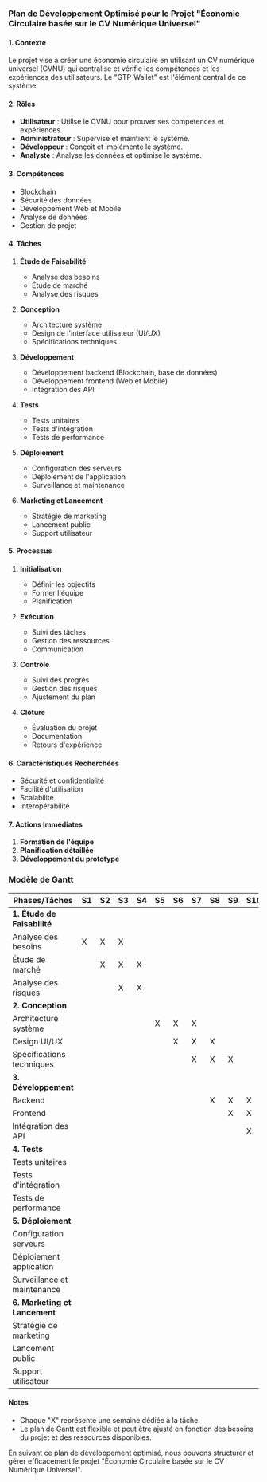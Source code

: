 ### Plan de Développement Optimisé pour le Projet "Économie Circulaire basée sur le CV Numérique Universel"

#### 1. Contexte
Le projet vise à créer une économie circulaire en utilisant un CV numérique universel (CVNU) qui centralise et vérifie les compétences et les expériences des utilisateurs. Le "GTP-Wallet" est l'élément central de ce système.

#### 2. Rôles
- **Utilisateur** : Utilise le CVNU pour prouver ses compétences et expériences.
- **Administrateur** : Supervise et maintient le système.
- **Développeur** : Conçoit et implémente le système.
- **Analyste** : Analyse les données et optimise le système.

#### 3. Compétences
- Blockchain
- Sécurité des données
- Développement Web et Mobile
- Analyse de données
- Gestion de projet

#### 4. Tâches
1. **Étude de Faisabilité**
   - Analyse des besoins
   - Étude de marché
   - Analyse des risques

2. **Conception**
   - Architecture système
   - Design de l'interface utilisateur (UI/UX)
   - Spécifications techniques

3. **Développement**
   - Développement backend (Blockchain, base de données)
   - Développement frontend (Web et Mobile)
   - Intégration des API

4. **Tests**
   - Tests unitaires
   - Tests d'intégration
   - Tests de performance

5. **Déploiement**
   - Configuration des serveurs
   - Déploiement de l'application
   - Surveillance et maintenance

6. **Marketing et Lancement**
   - Stratégie de marketing
   - Lancement public
   - Support utilisateur

#### 5. Processus
1. **Initialisation**
   - Définir les objectifs
   - Former l'équipe
   - Planification

2. **Exécution**
   - Suivi des tâches
   - Gestion des ressources
   - Communication

3. **Contrôle**
   - Suivi des progrès
   - Gestion des risques
   - Ajustement du plan

4. **Clôture**
   - Évaluation du projet
   - Documentation
   - Retours d'expérience

#### 6. Caractéristiques Recherchées
- Sécurité et confidentialité
- Facilité d'utilisation
- Scalabilité
- Interopérabilité

#### 7. Actions Immédiates
1. **Formation de l'équipe**
2. **Planification détaillée**
3. **Développement du prototype**

### Modèle de Gantt

| Phases/Tâches           | S1  | S2  | S3  | S4  | S5  | S6  | S7  | S8  | S9  | S10 | S11 | S12 | S13 | S14 | S15 | S16 | S17 | S18 | S19 | S20 |
|-------------------------|-----|-----|-----|-----|-----|-----|-----|-----|-----|-----|-----|-----|-----|-----|-----|-----|-----|-----|-----|-----|
| **1. Étude de Faisabilité** |     |     |     |     |     |     |     |     |     |     |     |     |     |     |     |     |     |     |     |     |
| Analyse des besoins     | X   | X   | X   |     |     |     |     |     |     |     |     |     |     |     |     |     |     |     |     |     |
| Étude de marché         |     | X   | X   | X   |     |     |     |     |     |     |     |     |     |     |     |     |     |     |     |     |
| Analyse des risques     |     |     | X   | X   |     |     |     |     |     |     |     |     |     |     |     |     |     |     |     |     |
| **2. Conception**       |     |     |     |     |     |     |     |     |     |     |     |     |     |     |     |     |     |     |     |     |
| Architecture système    |     |     |     |     | X   | X   | X   |     |     |     |     |     |     |     |     |     |     |     |     |     |
| Design UI/UX            |     |     |     |     |     | X   | X   | X   |     |     |     |     |     |     |     |     |     |     |     |     |
| Spécifications techniques|     |     |     |     |     |     | X   | X   | X   |     |     |     |     |     |     |     |     |     |     |     |
| **3. Développement**    |     |     |     |     |     |     |     |     |     |     |     |     |     |     |     |     |     |     |     |     |
| Backend                 |     |     |     |     |     |     |     | X   | X   | X   | X   | X   |     |     |     |     |     |     |     |     |
| Frontend                |     |     |     |     |     |     |     |     | X   | X   | X   | X   | X   |     |     |     |     |     |     |     |
| Intégration des API     |     |     |     |     |     |     |     |     |     | X   | X   | X   | X   |     |     |     |     |     |     |     |
| **4. Tests**            |     |     |     |     |     |     |     |     |     |     |     |     |     |     |     |     |     |     |     |     |
| Tests unitaires         |     |     |     |     |     |     |     |     |     |     | X   | X   | X   |     |     |     |     |     |     |     |
| Tests d'intégration     |     |     |     |     |     |     |     |     |     |     |     | X   | X   | X   |     |     |     |     |     |     |
| Tests de performance    |     |     |     |     |     |     |     |     |     |     |     |     | X   | X   | X   |     |     |     |     |     |
| **5. Déploiement**      |     |     |     |     |     |     |     |     |     |     |     |     |     |     |     |     |     |     |     |     |
| Configuration serveurs  |     |     |     |     |     |     |     |     |     |     |     |     |     | X   | X   |     |     |     |     |     |
| Déploiement application |     |     |     |     |     |     |     |     |     |     |     |     |     |     | X   | X   |     |     |     |     |
| Surveillance et maintenance|  |     |     |     |     |     |     |     |     |     |     |     |     |     |     | X   | X   | X   |     |     |
| **6. Marketing et Lancement**| |     |     |     |     |     |     |     |     |     |     |     |     |     |     |     |     |     |     |     |
| Stratégie de marketing  |     |     |     |     |     |     |     |     |     |     |     |     |     |     |     | X   | X   | X   |     |     |
| Lancement public        |     |     |     |     |     |     |     |     |     |     |     |     |     |     |     |     | X   | X   |     |     |
| Support utilisateur     |     |     |     |     |     |     |     |     |     |     |     |     |     |     |     |     |     | X   | X   | X   |

#### Notes
- Chaque "X" représente une semaine dédiée à la tâche.
- Le plan de Gantt est flexible et peut être ajusté en fonction des besoins du projet et des ressources disponibles.

En suivant ce plan de développement optimisé, nous pouvons structurer et gérer efficacement le projet "Économie Circulaire basée sur le CV Numérique Universel".